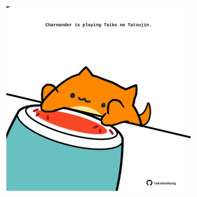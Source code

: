 <!-- built at 12/03/2024, 20:00:47 UTC -->
<p align="center">
  <img width="500" height="500" src="./ReadmeImage.svg">
</p>
